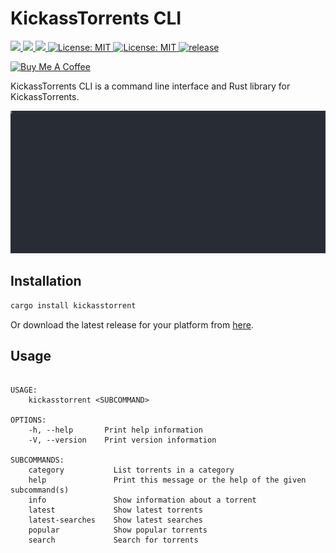 # KickassTorrents CLI

<p>
  <a href="https://crates.io/crates/kickasstorrent" target="_blank">
    <img src="https://img.shields.io/crates/v/kickasstorrent.svg" />
  </a>
   <a href="https://crates.io/crates/kickasstorrent" target="_blank">
    <img src="https://img.shields.io/crates/dr/kickasstorrent" />
  </a>
  <a href="https://docs.rs/kickasstorrent" target="_blank">
    <img src="https://docs.rs/kickasstorrent/badge.svg" />
  </a>
  <a href="LICENSE" target="_blank">
    <img alt="License: MIT" src="https://img.shields.io/badge/License-MIT-blue.svg" />
  </a>
  <a href="https://github.com/tsirysndr/kickasstorrent/actions/workflows/release.yml" target="_blank">
    <img alt="License: MIT" src="https://github.com/tsirysndr/kickasstorrent/actions/workflows/release.yml/badge.svg" />
  </a>
  <a href="https://github.com/tsirysndr/kickasstorrent/actions/workflows/rust-clippy.yml" target="_blank">
    <img alt="release" src="https://github.com/tsirysndr/kickasstorrent/actions/workflows/rust-clippy.yml/badge.svg?branch=master" />
  </a>
</p>

<p>
<a href="https://www.buymeacoffee.com/tsiry">
  <img src="https://cdn.buymeacoffee.com/buttons/v2/default-red.png" alt="Buy Me A Coffee" height="40" />
</a>
</p>

KickassTorrents CLI is a command line interface and Rust library for KickassTorrents.

<img width="800" src="./preview.svg">

## Installation

```bash
cargo install kickasstorrent
```

Or download the latest release for your platform from [here](https://github.com/tsirysndr/kickasstorrent/releases).

## Usage

```

USAGE:
    kickasstorrent <SUBCOMMAND>

OPTIONS:
    -h, --help       Print help information
    -V, --version    Print version information

SUBCOMMANDS:
    category           List torrents in a category
    help               Print this message or the help of the given subcommand(s)
    info               Show information about a torrent
    latest             Show latest torrents
    latest-searches    Show latest searches
    popular            Show popular torrents
    search             Search for torrents

```
